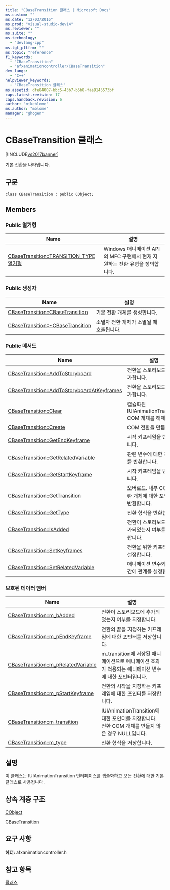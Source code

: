 ```yaml
---
title: "CBaseTransition 클래스 | Microsoft Docs"
ms.custom: ""
ms.date: "12/03/2016"
ms.prod: "visual-studio-dev14"
ms.reviewer: ""
ms.suite: ""
ms.technology: 
  - "devlang-cpp"
ms.tgt_pltfrm: ""
ms.topic: "reference"
f1_keywords: 
  - "CBaseTransition"
  - "afxanimationcontroller/CBaseTransition"
dev_langs: 
  - "C++"
helpviewer_keywords: 
  - "CBaseTransition 클래스"
ms.assetid: dfe84007-bbc5-43b7-b5b8-fae9145573bf
caps.latest.revision: 17
caps.handback.revision: 6
author: "mikeblome"
ms.author: "mblome"
manager: "ghogen"
---
```

# CBaseTransition 클래스
[!INCLUDE[vs2017banner](../../assembler/inline/includes/vs2017banner.md)]

기본 전환을 나타냅니다.  
  
## 구문  
  
```  
class CBaseTransition : public CObject;  
```  
  
## Members  
  
### Public 열거형  
  
|Name|설명|  
|----------|--------|  
|[CBaseTransition::TRANSITION\_TYPE 열거형](../Topic/CBaseTransition::TRANSITION_TYPE%20Enumeration.md)|Windows 애니메이션 API의 MFC 구현에서 현재 지원하는 전환 유형을 정의합니다.|  
  
### Public 생성자  
  
|Name|설명|  
|----------|--------|  
|[CBaseTransition::CBaseTransition](../Topic/CBaseTransition::CBaseTransition.md)|기본 전환 개체를 생성합니다.|  
|[CBaseTransition::~CBaseTransition](../Topic/CBaseTransition::~CBaseTransition.md)|소멸자  전환 개체가 소멸될 때 호출됩니다.|  
  
### Public 메서드  
  
|Name|설명|  
|----------|--------|  
|[CBaseTransition::AddToStoryboard](../Topic/CBaseTransition::AddToStoryboard.md)|전환을 스토리보드에 추가합니다.|  
|[CBaseTransition::AddToStoryboardAtKeyframes](../Topic/CBaseTransition::AddToStoryboardAtKeyframes.md)|전환을 스토리보드에 추가합니다.|  
|[CBaseTransition::Clear](../Topic/CBaseTransition::Clear.md)|캡슐화된 IUIAnimationTransition COM 개체를 해제합니다.|  
|[CBaseTransition::Create](../Topic/CBaseTransition::Create.md)|COM 전환을 만듭니다.|  
|[CBaseTransition::GetEndKeyframe](../Topic/CBaseTransition::GetEndKeyframe.md)|시작 키프레임을 반환합니다.|  
|[CBaseTransition::GetRelatedVariable](../Topic/CBaseTransition::GetRelatedVariable.md)|관련 변수에 대한 포인터를 반환합니다.|  
|[CBaseTransition::GetStartKeyframe](../Topic/CBaseTransition::GetStartKeyframe.md)|시작 키프레임을 반환합니다.|  
|[CBaseTransition::GetTransition](../Topic/CBaseTransition::GetTransition.md)|오버로드.  내부 COM 전환 개체에 대한 포인터를 반환합니다.|  
|[CBaseTransition::GetType](../Topic/CBaseTransition::GetType.md)|전환 형식을 반환합니다.|  
|[CBaseTransition::IsAdded](../Topic/CBaseTransition::IsAdded.md)|전환이 스토리보드에 추가되었는지 여부를 지정합니다.|  
|[CBaseTransition::SetKeyframes](../Topic/CBaseTransition::SetKeyframes.md)|전환을 위한 키프레임을 설정합니다.|  
|[CBaseTransition::SetRelatedVariable](../Topic/CBaseTransition::SetRelatedVariable.md)|애니메이션 변수와 전환 간에 관계를 설정합니다.|  
  
### 보호된 데이터 멤버  
  
|Name|설명|  
|----------|--------|  
|[CBaseTransition::m\_bAdded](../Topic/CBaseTransition::m_bAdded.md)|전환이 스토리보드에 추가되었는지 여부를 지정합니다.|  
|[CBaseTransition::m\_pEndKeyframe](../Topic/CBaseTransition::m_pEndKeyframe.md)|전환의 끝을 지정하는 키프레임에 대한 포인터를 저장합니다.|  
|[CBaseTransition::m\_pRelatedVariable](../Topic/CBaseTransition::m_pRelatedVariable.md)|m\_transition에 저장된 애니메이션으로 애니메이션 효과가 적용되는 애니메이션 변수에 대한 포인터입니다.|  
|[CBaseTransition::m\_pStartKeyframe](../Topic/CBaseTransition::m_pStartKeyframe.md)|전환의 시작을 지정하는 키프레임에 대한 포인터를 저장합니다.|  
|[CBaseTransition::m\_transition](../Topic/CBaseTransition::m_transition.md)|IUIAnimationTransition에 대한 포인터를 저장합니다.  전환 COM 개체를 만들지 않은 경우 NULL입니다.|  
|[CBaseTransition::m\_type](../Topic/CBaseTransition::m_type.md)|전환 형식을 저장합니다.|  
  
## 설명  
 이 클래스는 IUIAnimationTransition 인터페이스를 캡슐화하고 모든 전환에 대한 기본 클래스로 사용됩니다.  
  
## 상속 계층 구조  
 [CObject](../../mfc/reference/cobject-class.md)  
  
 [CBaseTransition](../../mfc/reference/cbasetransition-class.md)  
  
## 요구 사항  
 **헤더:** afxanimationcontroller.h  
  
## 참고 항목  
 [클래스](../../mfc/reference/mfc-classes.md)